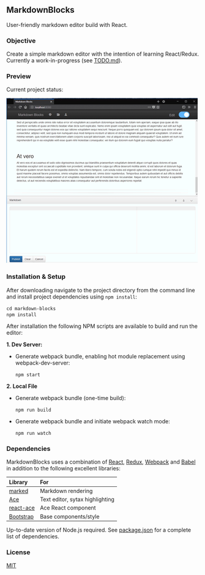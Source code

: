 ## MarkdownBlocks
User-friendly markdown editor build with React.

### Objective
Create a simple markdown editor with the intention of learning React/Redux. Currently a work-in-progress (see [TODO.md](TODO.md)).

### Preview
Current project status:


![preview.gif](screenshot/preview.gif)

### Installation & Setup
After downloading navigate to the project directory from the command line and install project dependencies using ```npm install```:

```
cd markdown-blocks
npm install
```

After installation the following NPM scripts are available to build and run the editor:

**1. Dev Server:**

- Generate webpack bundle, enabling hot module replacement using webpack-dev-server:
    ```
    npm start
    ```

**2. Local File**

- Generate webpack bundle (one-time build):
    ```
    npm run build
    ```

- Generate webpack bundle and initiate webpack watch mode:
    ```
    npm run watch
    ```

### Dependencies
MarkdownBlocks uses a combination of [React](https://reactjs.org/), [Redux](https://redux.js.org/), [Webpack](https://webpack.js.org/) and [Babel](https://babeljs.io/) in addition to the following excellent libraries:

|  Library 	                                            	| For           		                |
|:------------------------------------------------------- | :-------------------------------- |
| [marked](https://github.com/chjj/marked)              	| Markdown rendering                |
| [Ace](https://ace.c9.io/)                             	| Text editor, sytax highlighting	  |
| [react-ace](https://github.com/securingsincity/react-ace) | Ace React component             |
| [Bootstrap](https://getbootstrap.com/docs/3.3/)       	| Base components/style             |

Up-to-date version of Node.js required. See [package.json](package.json) for a complete list of dependencies.

### License
[MIT](LICENSE)